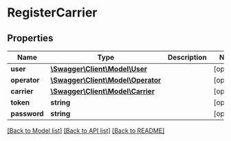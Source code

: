 # RegisterCarrier

## Properties
Name | Type | Description | Notes
------------ | ------------- | ------------- | -------------
**user** | [**\Swagger\Client\Model\User**](User.md) |  | [optional] 
**operator** | [**\Swagger\Client\Model\Operator**](Operator.md) |  | [optional] 
**carrier** | [**\Swagger\Client\Model\Carrier**](Carrier.md) |  | [optional] 
**token** | **string** |  | [optional] 
**password** | **string** |  | [optional] 

[[Back to Model list]](../README.md#documentation-for-models) [[Back to API list]](../README.md#documentation-for-api-endpoints) [[Back to README]](../README.md)


